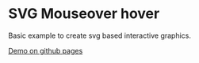# SVG Mouseover hover

Basic example to create svg based interactive graphics.

[Demo on github pages](https://sir-rave-alot.github.io/hover-svg/)
